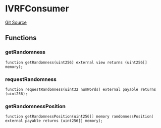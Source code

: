 # IVRFConsumer
[Git Source](https://github.com//Team3dVidyaGames/InventoryContractV3_erc1155/blob/8a9ab064a51b9ac58b16f10ebc77025047982a5b/src/contracts/interfaces/IVRFConsumer.sol)


## Functions
### getRandomness


```solidity
function getRandomness(uint256) external view returns (uint256[] memory);
```

### requestRandomness


```solidity
function requestRandomness(uint32 numWords) external payable returns (uint256);
```

### getRandomnessPosition


```solidity
function getRandomnessPosition(uint256[] memory randomnessPosition) external payable returns (uint256[] memory);
```

